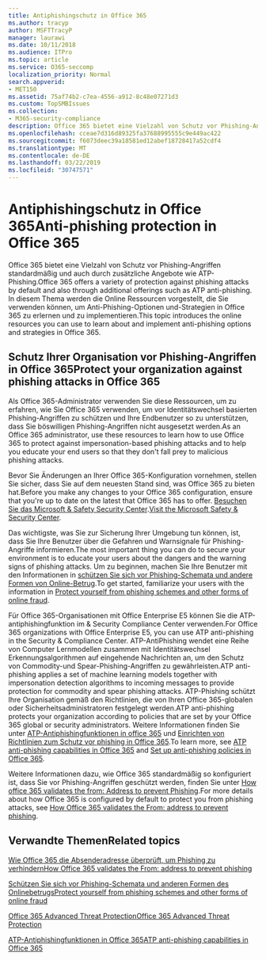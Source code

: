 ```yaml
---
title: Antiphishingschutz in Office 365
ms.author: tracyp
author: MSFTTracyP
manager: laurawi
ms.date: 10/11/2018
ms.audience: ITPro
ms.topic: article
ms.service: O365-seccomp
localization_priority: Normal
search.appverid:
- MET150
ms.assetid: 75af74b2-c7ea-4556-a912-8c48e07271d3
ms.custom: TopSMBIssues
ms.collection:
- M365-security-compliance
description: Office 365 bietet eine Vielzahl von Schutz vor Phishing-Angriffen standardmäßig und auch durch zusätzliche Angebote wie ATP-Phishing. In diesem Thema werden die Online Ressourcen vorgestellt, die Sie verwenden können, um Anti-Phishing-Optionen und-Strategien in Office 365 zu erlernen und zu implementieren.
ms.openlocfilehash: cceae7d316d89325fa37688995555c9e449ac422
ms.sourcegitcommit: f6073deec39a18581ed12abef18728417a52cdf4
ms.translationtype: MT
ms.contentlocale: de-DE
ms.lasthandoff: 03/22/2019
ms.locfileid: "30747571"
---
```

# <a name="anti-phishing-protection-in-office-365"></a><span data-ttu-id="11623-104">Antiphishingschutz in Office 365</span><span class="sxs-lookup"><span data-stu-id="11623-104">Anti-phishing protection in Office 365</span></span>

<span data-ttu-id="11623-105">Office 365 bietet eine Vielzahl von Schutz vor Phishing-Angriffen standardmäßig und auch durch zusätzliche Angebote wie ATP-Phishing.</span><span class="sxs-lookup"><span data-stu-id="11623-105">Office 365 offers a variety of protection against phishing attacks by default and also through additional offerings such as ATP anti-phishing.</span></span> <span data-ttu-id="11623-106">In diesem Thema werden die Online Ressourcen vorgestellt, die Sie verwenden können, um Anti-Phishing-Optionen und-Strategien in Office 365 zu erlernen und zu implementieren.</span><span class="sxs-lookup"><span data-stu-id="11623-106">This topic introduces the online resources you can use to learn about and implement anti-phishing options and strategies in Office 365.</span></span>
  
## <a name="protect-your-organization-against-phishing-attacks-in-office-365"></a><span data-ttu-id="11623-107">Schutz Ihrer Organisation vor Phishing-Angriffen in Office 365</span><span class="sxs-lookup"><span data-stu-id="11623-107">Protect your organization against phishing attacks in Office 365</span></span>

<span data-ttu-id="11623-108">Als Office 365-Administrator verwenden Sie diese Ressourcen, um zu erfahren, wie Sie Office 365 verwenden, um vor Identitätswechsel basierten Phishing-Angriffen zu schützen und Ihre Endbenutzer so zu unterstützen, dass Sie böswilligen Phishing-Angriffen nicht ausgesetzt werden.</span><span class="sxs-lookup"><span data-stu-id="11623-108">As an Office 365 administrator, use these resources to learn how to use Office 365 to protect against impersonation-based phishing attacks and to help you educate your end users so that they don't fall prey to malicious phishing attacks.</span></span>
  
<span data-ttu-id="11623-109">Bevor Sie Änderungen an Ihrer Office 365-Konfiguration vornehmen, stellen Sie sicher, dass Sie auf dem neuesten Stand sind, was Office 365 zu bieten hat.</span><span class="sxs-lookup"><span data-stu-id="11623-109">Before you make any changes to your Office 365 configuration, ensure that you're up to date on the latest that Office 365 has to offer.</span></span> <span data-ttu-id="11623-110">[Besuchen Sie das Microsoft &amp; Safety Security Center](https://www.microsoft.com/security/default.aspx).</span><span class="sxs-lookup"><span data-stu-id="11623-110">[Visit the Microsoft Safety &amp; Security Center](https://www.microsoft.com/security/default.aspx).</span></span>
  
<span data-ttu-id="11623-111">Das wichtigste, was Sie zur Sicherung Ihrer Umgebung tun können, ist, dass Sie Ihre Benutzer über die Gefahren und Warnsignale für Phishing-Angriffe informieren.</span><span class="sxs-lookup"><span data-stu-id="11623-111">The most important thing you can do to secure your environment is to educate your users about the dangers and the warning signs of phishing attacks.</span></span> <span data-ttu-id="11623-112">Um zu beginnen, machen Sie Ihre Benutzer mit den Informationen in [schützen Sie sich vor Phishing-Schemata und andere Formen von Online-Betrug](https://support.office.com/article/f84750b4-2f2c-46c3-89f6-e65f7f8c3546).</span><span class="sxs-lookup"><span data-stu-id="11623-112">To get started, familiarize your users with the information in [Protect yourself from phishing schemes and other forms of online fraud](https://support.office.com/article/f84750b4-2f2c-46c3-89f6-e65f7f8c3546).</span></span>
  
<span data-ttu-id="11623-113">Für Office 365-Organisationen mit Office Enterprise E5 können Sie die ATP-antiphishingfunktion im &amp; Security Compliance Center verwenden.</span><span class="sxs-lookup"><span data-stu-id="11623-113">For Office 365 organizations with Office Enterprise E5, you can use ATP anti-phishing in the Security &amp; Compliance Center.</span></span> <span data-ttu-id="11623-114">ATP-AntiPhishing wendet eine Reihe von Computer Lernmodellen zusammen mit Identitätswechsel Erkennungsalgorithmen auf eingehende Nachrichten an, um den Schutz von Commodity-und Spear-Phishing-Angriffen zu gewährleisten.</span><span class="sxs-lookup"><span data-stu-id="11623-114">ATP anti-phishing applies a set of machine learning models together with impersonation detection algorithms to incoming messages to provide protection for commodity and spear phishing attacks.</span></span> <span data-ttu-id="11623-115">ATP-Phishing schützt Ihre Organisation gemäß den Richtlinien, die von Ihren Office 365-globalen oder Sicherheitsadministratoren festgelegt werden.</span><span class="sxs-lookup"><span data-stu-id="11623-115">ATP anti-phishing protects your organization according to policies that are set by your Office 365 global or security administrators.</span></span> <span data-ttu-id="11623-116">Weitere Informationen finden Sie unter [ATP-Antiphishingfunktionen in office 365](atp-anti-phishing.md) und [Einrichten von Richtlinien zum Schutz vor phishing in Office 365](set-up-anti-phishing-policies.md).</span><span class="sxs-lookup"><span data-stu-id="11623-116">To learn more, see [ATP anti-phishing capabilities in Office 365](atp-anti-phishing.md) and [Set up anti-phishing policies in Office 365](set-up-anti-phishing-policies.md).</span></span>
  
<span data-ttu-id="11623-117">Weitere Informationen dazu, wie Office 365 standardmäßig so konfiguriert ist, dass Sie vor Phishing-Angriffen geschützt werden, finden Sie unter [How office 365 validates the from: Address to prevent Phishing](how-office-365-validates-the-from-address.md).</span><span class="sxs-lookup"><span data-stu-id="11623-117">For more details about how Office 365 is configured by default to protect you from phishing attacks, see [How Office 365 validates the From: address to prevent phishing](how-office-365-validates-the-from-address.md).</span></span>
  
## <a name="related-topics"></a><span data-ttu-id="11623-118">Verwandte Themen</span><span class="sxs-lookup"><span data-stu-id="11623-118">Related topics</span></span>

[<span data-ttu-id="11623-119">Wie Office 365 die Absenderadresse überprüft, um Phishing zu verhindern</span><span class="sxs-lookup"><span data-stu-id="11623-119">How Office 365 validates the From: address to prevent phishing</span></span>](how-office-365-validates-the-from-address.md)
  
[<span data-ttu-id="11623-120">Schützen Sie sich vor Phishing-Schemata und anderen Formen des Onlinebetrugs</span><span class="sxs-lookup"><span data-stu-id="11623-120">Protect yourself from phishing schemes and other forms of online fraud</span></span>](https://support.office.com/article/f84750b4-2f2c-46c3-89f6-e65f7f8c3546)
  
[<span data-ttu-id="11623-121">Office 365 Advanced Threat Protection</span><span class="sxs-lookup"><span data-stu-id="11623-121">Office 365 Advanced Threat Protection</span></span>](office-365-atp.md)
  
[<span data-ttu-id="11623-122">ATP-Antiphishingfunktionen in Office 365</span><span class="sxs-lookup"><span data-stu-id="11623-122">ATP anti-phishing capabilities in Office 365</span></span>](atp-anti-phishing.md)
  

